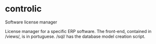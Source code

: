 # controlic
Software license manager

License manager for a specific ERP software. The front-end, contained in /views/, is in portuguese. /sql/ has the database model creation script.
